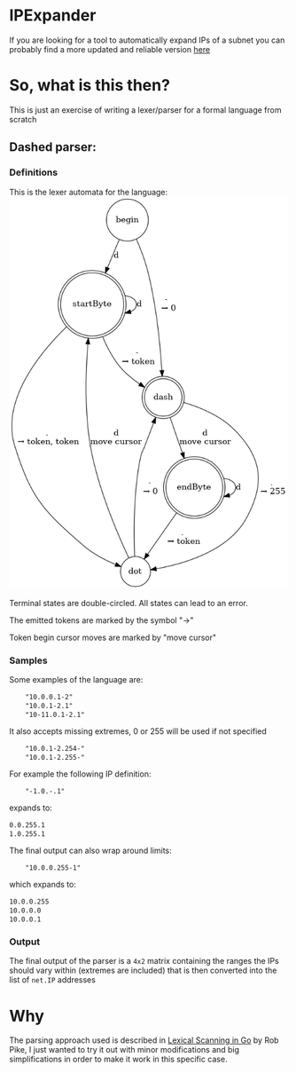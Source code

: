 # IPExpander
If you are looking for a tool to automatically expand IPs of a subnet you can probably find a more updated and reliable version [here](https://github.com/AnnaOpss/IPExpander)

# So, what is this then?
This is just an exercise of writing a lexer/parser for a formal language from scratch

## Dashed parser:
### Definitions
This is the lexer automata for the language:
![alt text](/parsers/automata.png "State Machine")

Terminal states are double-circled. All states can lead to an error.

The emitted tokens are marked by the symbol "→"

Token begin cursor moves are marked by "move cursor"

### Samples
Some examples of the language are:
```
	"10.0.0.1-2"
	"10.0.1-2.1"
	"10-11.0.1-2.1"
```

It also accepts missing extremes, 0 or 255 will be used if not specified
```
	"10.0.1-2.254-"
	"10.0.1-2.255-"
```

For example the following IP definition:
```
	"-1.0.-.1"
```

expands to:
```
0.0.255.1
1.0.255.1
```

The final output can also wrap around limits:
```
	"10.0.0.255-1"
```

which expands to:
```
10.0.0.255
10.0.0.0
10.0.0.1
```
### Output
The final output of the parser is a `4x2` matrix containing the ranges the IPs should vary within (extremes are included) that is then converted into the list of `net.IP` addresses

# Why
The parsing approach used is described in [Lexical Scanning in Go](https://www.youtube.com/watch?v=HxaD_trXwRE) by Rob Pike, I just wanted to try it out with minor modifications and big simplifications in order to make it work in this specific case.
